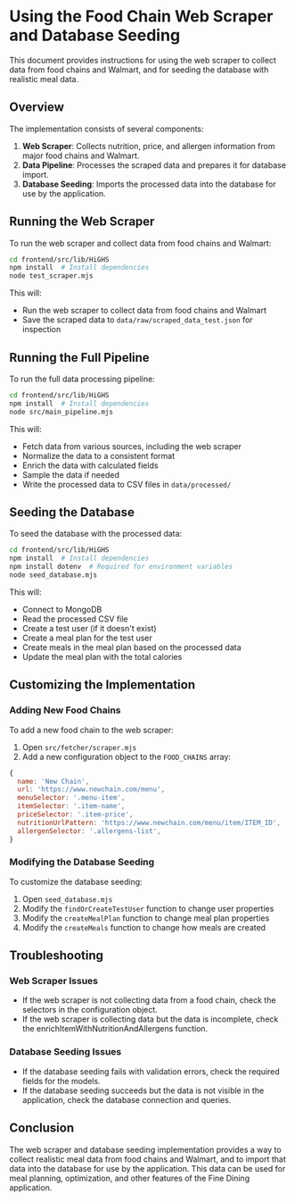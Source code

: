 # Using the Food Chain Web Scraper and Database Seeding

This document provides instructions for using the web scraper to collect data from food chains and Walmart, and for seeding the database with realistic meal data.

## Overview

The implementation consists of several components:

1. **Web Scraper**: Collects nutrition, price, and allergen information from major food chains and Walmart.
2. **Data Pipeline**: Processes the scraped data and prepares it for database import.
3. **Database Seeding**: Imports the processed data into the database for use by the application.

## Running the Web Scraper

To run the web scraper and collect data from food chains and Walmart:

```bash
cd frontend/src/lib/HiGHS
npm install  # Install dependencies
node test_scraper.mjs
```

This will:
- Run the web scraper to collect data from food chains and Walmart
- Save the scraped data to `data/raw/scraped_data_test.json` for inspection

## Running the Full Pipeline

To run the full data processing pipeline:

```bash
cd frontend/src/lib/HiGHS
npm install  # Install dependencies
node src/main_pipeline.mjs
```

This will:
- Fetch data from various sources, including the web scraper
- Normalize the data to a consistent format
- Enrich the data with calculated fields
- Sample the data if needed
- Write the processed data to CSV files in `data/processed/`

## Seeding the Database

To seed the database with the processed data:

```bash
cd frontend/src/lib/HiGHS
npm install  # Install dependencies
npm install dotenv  # Required for environment variables
node seed_database.mjs
```

This will:
- Connect to MongoDB
- Read the processed CSV file
- Create a test user (if it doesn't exist)
- Create a meal plan for the test user
- Create meals in the meal plan based on the processed data
- Update the meal plan with the total calories

## Customizing the Implementation

### Adding New Food Chains

To add a new food chain to the web scraper:

1. Open `src/fetcher/scraper.mjs`
2. Add a new configuration object to the `FOOD_CHAINS` array:

```javascript
{
  name: 'New Chain',
  url: 'https://www.newchain.com/menu',
  menuSelector: '.menu-item',
  itemSelector: '.item-name',
  priceSelector: '.item-price',
  nutritionUrlPattern: 'https://www.newchain.com/menu/item/ITEM_ID',
  allergenSelector: '.allergens-list',
}
```

### Modifying the Database Seeding

To customize the database seeding:

1. Open `seed_database.mjs`
2. Modify the `findOrCreateTestUser` function to change user properties
3. Modify the `createMealPlan` function to change meal plan properties
4. Modify the `createMeals` function to change how meals are created

## Troubleshooting

### Web Scraper Issues

- If the web scraper is not collecting data from a food chain, check the selectors in the configuration object.
- If the web scraper is collecting data but the data is incomplete, check the enrichItemWithNutritionAndAllergens function.

### Database Seeding Issues

- If the database seeding fails with validation errors, check the required fields for the models.
- If the database seeding succeeds but the data is not visible in the application, check the database connection and queries.

## Conclusion

The web scraper and database seeding implementation provides a way to collect realistic meal data from food chains and Walmart, and to import that data into the database for use by the application. This data can be used for meal planning, optimization, and other features of the Fine Dining application.